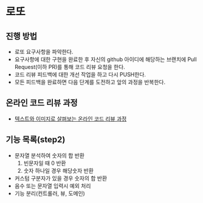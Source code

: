 # 로또
## 진행 방법
* 로또 요구사항을 파악한다.
* 요구사항에 대한 구현을 완료한 후 자신의 github 아이디에 해당하는 브랜치에 Pull Request(이하 PR)를 통해 코드 리뷰 요청을 한다.
* 코드 리뷰 피드백에 대한 개선 작업을 하고 다시 PUSH한다.
* 모든 피드백을 완료하면 다음 단계를 도전하고 앞의 과정을 반복한다.

## 온라인 코드 리뷰 과정
* [텍스트와 이미지로 살펴보는 온라인 코드 리뷰 과정](https://github.com/next-step/nextstep-docs/tree/master/codereview)

## 기능 목록(step2)
* 문자열 분석하여 숫자의 합 반환
    1. 빈문자일 때 0 반환
    2. 숫자 하나일 경우 해당숫자 반환
* 커스텀 구분자가 있을 경우 숫자의 합 반환
* 음수 또는 문자열 입력시 예외 처리
* 기능 분리(컨트롤러, 뷰, 도메인)
